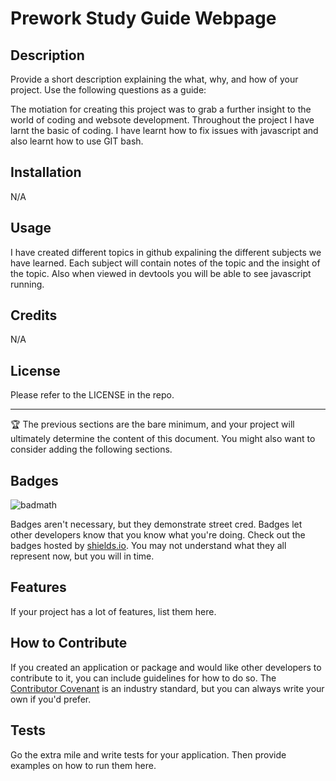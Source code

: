 # Prework Study Guide Webpage

## Description

Provide a short description explaining the what, why, and how of your project. Use the following questions as a guide:

The motiation for creating this project was to grab a further insight to the world of coding and websote development. Throughout the project I have larnt the basic of coding.
I have learnt how to fix issues with javascript and also learnt how to use GIT bash.


## Installation

N/A

## Usage

I have created different topics in github expalining the different subjects we have learned.
Each subject will contain notes of the topic and the insight of the topic.
Also when viewed in devtools you will be able to see javascript running.


## Credits

N/A

## License

Please refer to the LICENSE in the repo.


---

🏆 The previous sections are the bare minimum, and your project will ultimately determine the content of this document. You might also want to consider adding the following sections.

## Badges

![badmath](https://img.shields.io/github/languages/top/nielsenjared/badmath)

Badges aren't necessary, but they demonstrate street cred. Badges let other developers know that you know what you're doing. Check out the badges hosted by [shields.io](https://shields.io/). You may not understand what they all represent now, but you will in time.

## Features

If your project has a lot of features, list them here.

## How to Contribute

If you created an application or package and would like other developers to contribute to it, you can include guidelines for how to do so. The [Contributor Covenant](https://www.contributor-covenant.org/) is an industry standard, but you can always write your own if you'd prefer.

## Tests

Go the extra mile and write tests for your application. Then provide examples on how to run them here.